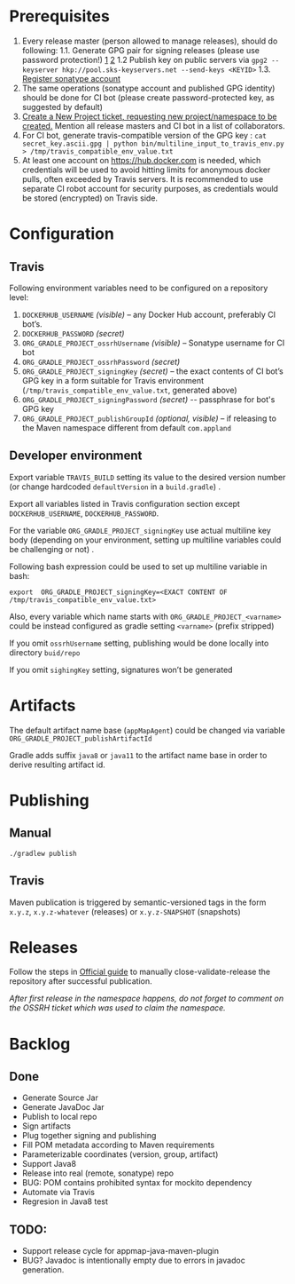 ﻿# Prerequisites


1. Every release master (person allowed to manage releases), should do following:
    1.1. Generate GPG pair for signing releases (please use password protection!)
[1](https://www.gnupg.org/gph/en/manual/c14.html) 
[2](https://www.redhat.com/sysadmin/creating-gpg-keypairs) 
    1.2 Publish key on public servers via `gpg2 --keyserver hkp://pool.sks-keyservers.net --send-keys <KEYID>`
    1.3. [Register sonatype account](https://issues.sonatype.org/secure/Signup!default.jspa)  
2. The same operations (sonatype account and published GPG identity) should be done for CI bot (please create password-protected key, as suggested by default)
3. [Create a New Project ticket, requesting new project/namespace to be created.](https://issues.sonatype.org/secure/CreateIssue.jspa?issuetype=21&pid=10134)
Mention all release masters and CI bot in a list of collaborators.
4. For CI bot, generate travis-compatible version of the GPG key : 
`cat secret_key.ascii.gpg | python bin/multiline_input_to_travis_env.py > /tmp/travis_compatible_env_value.txt`
5. At least one account on https://hub.docker.com is needed, which credentials will be used to avoid hitting limits for anonymous docker pulls, often exceeded by Travis servers.
It is recommended to use separate CI robot account for security purposes, as credentials would be stored (encrypted) on Travis side.
 
# Configuration
## Travis 
Following environment variables need to be configured on a repository level:
1. `DOCKERHUB_USERNAME` _(visible)_ – any Docker Hub account, preferably CI bot’s.
2. `DOCKERHUB_PASSWORD` _(secret)_
3. `ORG_GRADLE_PROJECT_ossrhUsername` _(visible)_ – Sonatype username for CI bot
4. `ORG_GRADLE_PROJECT_ossrhPassword` _(secret)_
5. `ORG_GRADLE_PROJECT_signingKey` _(secret)_ – the exact contents of CI bot’s GPG key in a form suitable for Travis environment (`/tmp/travis_compatible_env_value.txt`, generated above)
6. `ORG_GRADLE_PROJECT_signingPassword` _(secret)_ -- passphrase for bot's GPG key
7. `ORG_GRADLE_PROJECT_publishGroupId` _(optional, visible)_ – if releasing to the Maven namespace different from default `com.appland` 

## Developer environment  

Export variable `TRAVIS_BUILD` setting its value to the desired version number 
(or change hardcoded `defaultVersion` in a `build.gradle`) .

Export all variables listed in Travis configuration section except 
`DOCKERHUB_USERNAME`, `DOCKERHUB_PASSWORD`. 

For the variable `ORG_GRADLE_PROJECT_signingKey` use actual multiline key body 
(depending on your environment, setting up multiline variables could be 
challenging or not) . 

Following bash expression could be used to set up multiline variable in bash:
 
```
export  ORG_GRADLE_PROJECT_signingKey=<EXACT CONTENT OF /tmp/travis_compatible_env_value.txt>
```

Also, every variable which name starts with `ORG_GRADLE_PROJECT_<varname>` 
could be instead configured as gradle setting `<varname>` (prefix stripped)


If you omit `ossrhUsername` setting, publishing would be done locally into 
directory  `buid/repo`

If you omit `sighingKey` setting, signatures won’t be generated

# Artifacts

The default artifact name base (`appMapAgent`) could be changed 
via variable `ORG_GRADLE_PROJECT_publishArtifactId`

Gradle adds suffix `java8` or `java11` to the artifact name base 
in order to derive resulting artifact id.
 

# Publishing 

## Manual 

`./gradlew publish`

## Travis 

Maven publication is triggered by semantic-versioned tags in the form `x.y.z`, 
`x.y.z-whatever` (releases) or `x.y.z-SNAPSHOT` (snapshots)

# Releases

Follow the steps in 
[Official guide](https://central.sonatype.org/pages/releasing-the-deployment.html) 
to manually close-validate-release the repository after successful publication.

*After first release in the namespace happens, do not forget to comment on the 
OSSRH ticket which was used to claim the namespace.*

# Backlog

## Done


* Generate Source Jar
* Generate JavaDoc Jar
* Publish to local repo
* Sign artifacts
* Plug together signing and publishing
* Fill POM metadata according to Maven requirements
* Parameterizable coordinates (version, group, artifact)
* Support Java8
* Release into real (remote, sonatype) repo
* BUG: POM contains prohibited syntax for mockito dependency
* Automate via Travis
* Regresion in Java8 test


## TODO:

* Support release cycle for appmap-java-maven-plugin
* BUG? Javadoc is intentionally empty due to errors in javadoc generation.
